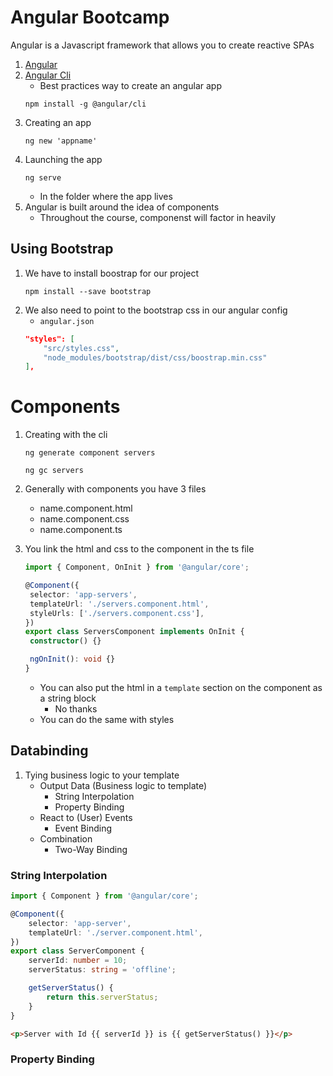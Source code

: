 # Angular Bootcamp

Angular is a Javascript framework that allows you to create reactive SPAs

1. [Angular](https://angular.io/)
1. [Angular Cli](https://angular.io/cli)
   - Best practices way to create an angular app
   ```cli
   npm install -g @angular/cli
   ```
1. Creating an app
   ```
   ng new 'appname'
   ```
1. Launching the app
   ```
   ng serve
   ```
   - In the folder where the app lives
1. Angular is built around the idea of components
   - Throughout the course, componenst will factor in heavily

## Using Bootstrap

1. We have to install boostrap for our project
   ```
   npm install --save bootstrap
   ```
1. We also need to point to the bootstrap css in our angular config
   - `angular.json`
   ```json
   "styles": [
       "src/styles.css",
       "node_modules/bootstrap/dist/css/boostrap.min.css"
   ],
   ```

# Components

1. Creating with the cli
   ```
   ng generate component servers
   ```
   ```
   ng gc servers
   ```
1. Generally with components you have 3 files
   - name.component.html
   - name.component.css
   - name.component.ts
1. You link the html and css to the component in the ts file

   ```ts
   import { Component, OnInit } from '@angular/core';

   @Component({
   	selector: 'app-servers',
   	templateUrl: './servers.component.html',
   	styleUrls: ['./servers.component.css'],
   })
   export class ServersComponent implements OnInit {
   	constructor() {}

   	ngOnInit(): void {}
   }
   ```

   - You can also put the html in a `template` section on the component as a string block
     - No thanks
   - You can do the same with styles

## Databinding

1. Tying business logic to your template
   - Output Data (Business logic to template)
     - String Interpolation
     - Property Binding
   - React to (User) Events
     - Event Binding
   - Combination
     - Two-Way Binding

### String Interpolation

```ts
import { Component } from '@angular/core';

@Component({
	selector: 'app-server',
	templateUrl: './server.component.html',
})
export class ServerComponent {
	serverId: number = 10;
	serverStatus: string = 'offline';

	getServerStatus() {
		return this.serverStatus;
	}
}
```

```html
<p>Server with Id {{ serverId }} is {{ getServerStatus() }}</p>
```

### Property Binding
